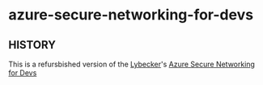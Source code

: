 # azure-secure-networking-for-devs

## HISTORY

This is a refursbished version of the [Lybecker](https://github.com/Lybecker)'s [Azure Secure Networking for Devs](https://github.com/Lybecker/azure-secure-networking-for-devs)
